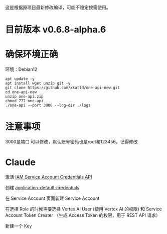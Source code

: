 这是根据原项目最新修改编译，可能不稳定按需使用。
# 目前版本 v0.6.8-alpha.6
# 确保环境正确
环境：Debian12
```shell
apt update -y
apt install wget unzip git -y
git clone https://github.com/xkatld/one-api-new.git
cd one-api-new
unzip one-api.zip
chmod 777 one-api
./one-api --port 3000 --log-dir ./logs
```
# 注意事项
3000是端口 可以修改，默认账号密码也是root和123456，记得修改

# Claude
激活 [IAM Service Account Credentials API](https://console.cloud.google.com/apis/library/iamcredentials.googleapis.com?project=chat-408106)

创建 [application-default-credentials](https://console.cloud.google.com/projectselector2/iam-admin/serviceaccounts?supportedpurview=project)

在 Service Account 页面新建 Service Account

在选择 Role 的时候需要选择 Vertex AI User (使用 Vertex AI 的权限) 和 Service Account Token Creater （生成 Access Token 的权限，用于 REST API 请求）

新建一个 Key
